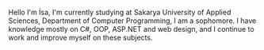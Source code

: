 Hello I'm İsa, I'm currently studying at Sakarya University of Applied Sciences, Department of Computer Programming, I am a sophomore. I have knowledge mostly on C#, OOP, ASP.NET and web design, and I continue to work and improve myself on these subjects.
